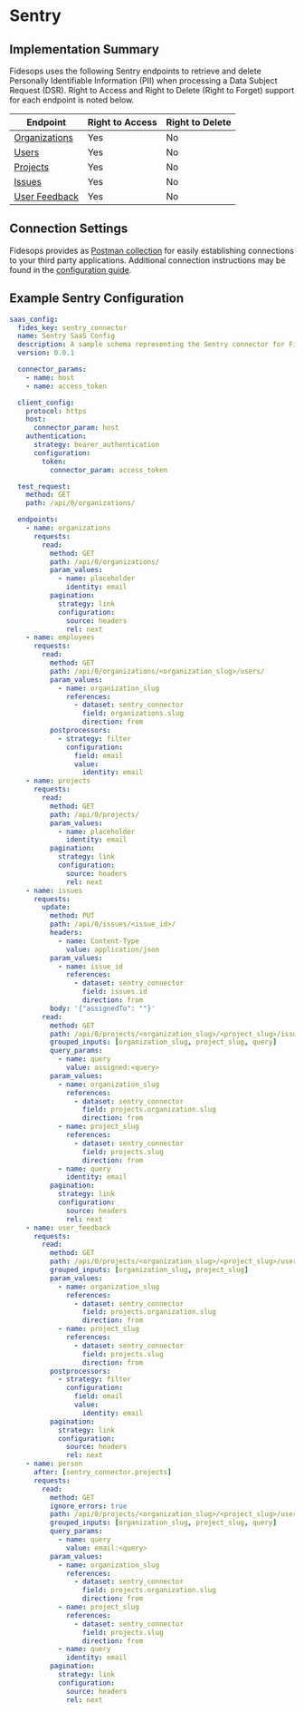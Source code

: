 
# Sentry

## Implementation Summary
Fidesops uses the following Sentry endpoints to retrieve and delete Personally Identifiable Information (PII) when processing a Data Subject Request (DSR). Right to Access and Right to Delete (Right to Forget) support for each endpoint is noted below.

|Endpoint | Right to Access | Right to Delete |
|----|----|----|
|[Organizations](https://docs.sentry.io/api/organizations/list-your-organizations/) | Yes | No |
|[Users](https://docs.sentry.io/api/organizations/list-an-organizations-users/) | Yes | No |
|[Projects](https://docs.sentry.io/api/organizations/list-an-organizations-projects/) | Yes | No |
|[Issues](https://docs.sentry.io/api/events/list-a-projects-issues/) | Yes | No |
|[User Feedback](https://docs.sentry.io/api/projects/list-a-projects-user-feedback/) | Yes | No |



## Connection Settings
Fidesops provides as [Postman collection](../../postman/using_postman.md) for easily establishing connections to your third party applications. Additional connection instructions may be found in the [configuration guide](../saas_config.md).

## Example Sentry Configuration
```yaml
saas_config:
  fides_key: sentry_connector
  name: Sentry SaaS Config
  description: A sample schema representing the Sentry connector for Fidesops
  version: 0.0.1

  connector_params:
    - name: host
    - name: access_token

  client_config:
    protocol: https
    host:
      connector_param: host
    authentication:
      strategy: bearer_authentication
      configuration:
        token:
          connector_param: access_token

  test_request:
    method: GET
    path: /api/0/organizations/

  endpoints:
    - name: organizations
      requests:
        read:
          method: GET
          path: /api/0/organizations/
          param_values:
            - name: placeholder
              identity: email
          pagination:
            strategy: link
            configuration:
              source: headers
              rel: next
    - name: employees
      requests:
        read:
          method: GET
          path: /api/0/organizations/<organization_slug>/users/
          param_values:
            - name: organization_slug
              references:
                - dataset: sentry_connector
                  field: organizations.slug
                  direction: from
          postprocessors:
            - strategy: filter
              configuration:
                field: email
                value:
                  identity: email
    - name: projects
      requests:
        read:
          method: GET
          path: /api/0/projects/
          param_values:
            - name: placeholder
              identity: email
          pagination:
            strategy: link
            configuration:
              source: headers
              rel: next
    - name: issues
      requests:
        update:
          method: PUT
          path: /api/0/issues/<issue_id>/
          headers:
            - name: Content-Type
              value: application/json
          param_values:
            - name: issue_id
              references:
                - dataset: sentry_connector
                  field: issues.id
                  direction: from
          body: '{"assignedTo": ""}'
        read:
          method: GET
          path: /api/0/projects/<organization_slug>/<project_slug>/issues/
          grouped_inputs: [organization_slug, project_slug, query]
          query_params:
            - name: query
              value: assigned:<query>
          param_values:
            - name: organization_slug
              references:
                - dataset: sentry_connector
                  field: projects.organization.slug
                  direction: from
            - name: project_slug
              references:
                - dataset: sentry_connector
                  field: projects.slug
                  direction: from
            - name: query
              identity: email
          pagination:
            strategy: link
            configuration:
              source: headers
              rel: next
    - name: user_feedback
      requests:
        read:
          method: GET
          path: /api/0/projects/<organization_slug>/<project_slug>/user-feedback/
          grouped_inputs: [organization_slug, project_slug]
          param_values:
            - name: organization_slug
              references:
                - dataset: sentry_connector
                  field: projects.organization.slug
                  direction: from
            - name: project_slug
              references:
                - dataset: sentry_connector
                  field: projects.slug
                  direction: from
          postprocessors:
            - strategy: filter
              configuration:
                field: email
                value:
                  identity: email
          pagination:
            strategy: link
            configuration:
              source: headers
              rel: next
    - name: person
      after: [sentry_connector.projects]
      requests:
        read:
          method: GET
          ignore_errors: true
          path: /api/0/projects/<organization_slug>/<project_slug>/users/
          grouped_inputs: [organization_slug, project_slug, query]
          query_params:
            - name: query
              value: email:<query>
          param_values:
            - name: organization_slug
              references:
                - dataset: sentry_connector
                  field: projects.organization.slug
                  direction: from
            - name: project_slug
              references:
                - dataset: sentry_connector
                  field: projects.slug
                  direction: from
            - name: query
              identity: email
          pagination:
            strategy: link
            configuration:
              source: headers
              rel: next
```